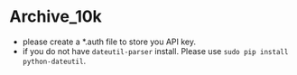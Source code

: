 # Archive_10k
* please create a *.auth file to store you API key.
* if you do not have `dateutil-parser` install. Please use `sudo pip install python-dateutil`.